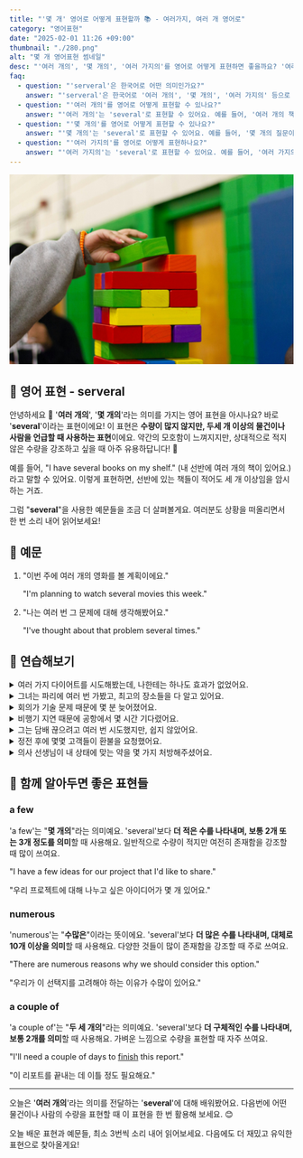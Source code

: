 ```yaml
---
title: "'몇 개' 영어로 어떻게 표현할까 📚 - 여러가지, 여러 개 영어로"
category: "영어표현"
date: "2025-02-01 11:26 +09:00"
thumbnail: "./280.png"
alt: "몇 개 영어표현 썸네일"
desc: "'여러 개의', '몇 개의', '여러 가지의'를 영어로 어떻게 표현하면 좋을까요? '여러 개의 책을 샀어', '몇 개의 질문이 있어' 등을 영어로 표현하는 법을 배워봅시다. 다양한 예문을 통해서 연습하고 본인의 표현으로 만들어 보세요."
faq:
  - question: "'serveral'은 한국어로 어떤 의미인가요?"
    answer: "'serveral'은 한국어로 '여러 개의', '몇 개의', '여러 가지의' 등으로 번역될 수 있어요. 주로 수량이 3개 이상일 때 사용해요."
  - question: "'여러 개의'를 영어로 어떻게 표현할 수 있나요?"
    answer: "'여러 개의'는 'several'로 표현할 수 있어요. 예를 들어, '여러 개의 책을 샀어'는 'I bought several books'로 말할 수 있어요."
  - question: "'몇 개의'를 영어로 어떻게 표현할 수 있나요?"
    answer: "'몇 개의'는 'several'로 표현할 수 있어요. 예를 들어, '몇 개의 질문이 있어'는 'I have several questions'로 말할 수 있어요."
  - question: "'여러 가지의'를 영어로 어떻게 표현하나요?"
    answer: "'여러 가지의'는 'several'로 표현할 수 있어요. 예를 들어, '여러 가지의 선택지가 있어'는 'There are several options available'로 표현할 수 있어요."
---
```


![알록달록 젠가](./280-1.jpg)

## 🌟 영어 표현 - serveral

안녕하세요 👋 '**여러 개의**', '**몇 개의**'라는 의미를 가지는 영어 표현을 아시나요? 바로 '**several**'이라는 표현이에요! 이 표현은 **수량이 많지 않지만, 두세 개 이상의 물건이나 사람을 언급할 때 사용하는 표현**이에요. 약간의 모호함이 느껴지지만, 상대적으로 적지 않은 수량을 강조하고 싶을 때 아주 유용하답니다! 🎉

예를 들어, "I have several books on my shelf." (내 선반에 여러 개의 책이 있어요.)라고 말할 수 있어요. 이렇게 표현하면, 선반에 있는 책들이 적어도 세 개 이상임을 암시하는 거죠.

<script async src="https://pagead2.googlesyndication.com/pagead/js/adsbygoogle.js?client=ca-pub-1465612013356152"
     crossorigin="anonymous"></script>
<!-- engple-horizontal-ad -->

<ins class="adsbygoogle"
     style="display:block"
     data-ad-client="ca-pub-1465612013356152"
     data-ad-slot="2106896038"
     data-ad-format="auto"
     data-full-width-responsive="true"></ins>

<script>
     (adsbygoogle = window.adsbygoogle || []).push({});
</script>

그럼 "**several**"을 사용한 예문들을 조금 더 살펴볼게요. 여러분도 상황을 떠올리면서 한 번 소리 내어 읽어보세요!

## 📖 예문

1. "이번 주에 여러 개의 영화를 볼 계획이에요."

   "I'm planning to watch several movies this week."

2. "나는 여러 번 그 문제에 대해 생각해봤어요."

   "I've thought about that problem several times."

## 💬 연습해보기

<details>
<summary>여러 가지 다이어트를 시도해봤는데, 나한테는 하나도 효과가 없었어요.</summary>
<span>I've tried several different diets, but none of them really worked for me.</span>
</details>

<details>
<summary>그녀는 파리에 여러 번 가봤고, 최고의 장소들을 다 알고 있어요.</summary>
<span>She's been to Paris several times and knows all the best spots.</span>
</details>

<details>
<summary>회의가 기술 문제 때문에 몇 분 늦어졌어요.</summary>
<span>The meeting was delayed several minutes because of technical issues.</span>
</details>

<details>
<summary>비행기 지연 때문에 공항에서 몇 시간 기다렸어요.</summary>
<span>We waited for several hours at the airport due to the flight delay.</span>
</details>

<details>
<summary>그는 담배 끊으려고 여러 번 시도했지만, 쉽지 않았어요.</summary>
<span>He's made several attempts to quit smoking, but it's been tough.</span>
</details>

<details>
<summary>정전 후에 몇몇 고객들이 환불을 요청했어요.</summary>
<span>Several customers <a href="/blog/in-english/125.ask-for/">asked for</a> refunds after the power outage.</span>
</details>

<details>
<summary>의사 선생님이 내 상태에 맞는 약을 몇 가지 처방해주셨어요.</summary>
<span>The doctor prescribed several medications for my condition.</span>
</details>

## 🤝 함께 알아두면 좋은 표현들

### a few

'a few'는 "**몇 개의**"라는 의미예요. 'several'보다 **더 적은 수를 나타내며, 보통 2개 또는 3개 정도를 의미**할 때 사용해요. 일반적으로 수량이 적지만 여전히 존재함을 강조할 때 많이 쓰여요.

"I have a few ideas for our project that I'd like to share."

"우리 프로젝트에 대해 나누고 싶은 아이디어가 몇 개 있어요."

### numerous

'numerous'는 "**수많은**"이라는 뜻이에요. 'several'보다 **더 많은 수를 나타내며, 대체로 10개 이상을 의미**할 때 사용해요. 다양한 것들이 많이 존재함을 강조할 때 주로 쓰여요.

"There are numerous reasons why we should consider this option."

"우리가 이 선택지를 고려해야 하는 이유가 수많이 있어요."

### a couple of

'a couple of'는 "**두 세 개의**"라는 의미예요. 'several'보다 **더 구체적인 수를 나타내며, 보통 2개를 의미**할 때 사용해요. 가벼운 느낌으로 수량을 표현할 때 자주 쓰여요.

"I'll need a couple of days to [finish](/blog/in-english/295.finish/) this report."

"이 리포트를 끝내는 데 이틀 정도 필요해요."

---

오늘은 '**여러 개의**'라는 의미를 전달하는 '**several**'에 대해 배워봤어요. 다음번에 어떤 물건이나 사람의 수량을 표현할 때 이 표현을 한 번 활용해 보세요. 😊

오늘 배운 표현과 예문들, 최소 3번씩 소리 내어 읽어보세요. 다음에도 더 재밌고 유익한 표현으로 찾아올게요!
